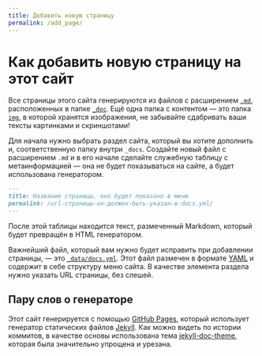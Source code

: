 ```yaml
---
title: Добавить новую страницу
permalink: /add_page/
---
```


# Как добавить новую страницу на этот сайт

Все страницы этого сайта генерируются из файлов с расширением [`.md`](https://ru.wikipedia.org/wiki/Markdown), расположенных в папке [`_doc`](https://github.com/pykili/pykili.github.io/tree/master/_docs).
Ещё одна папка с контентом — это папка [`img`](https://github.com/pykili/pykili.github.io/tree/master/img/), в которой хранятся изображения, не забывайте сдабривать ваши тексты картинками и скриншотами!

Для начала нужно выбрать раздел сайта, который вы хотите дополнить и, соответственную папку внутри `_docs`.
Создайте новый файл с расширением `.md` и в его начале сделайте служебную таблицу с метаинформацией — она не будет показываться на сайте, а будет использована генератором.
```markdown
---
title: Название страницы, оно будет показано в меню
permalink: /url-страницы-он-должен-быть-указан-в-docs.yml/
---
```

После этой таблицы находится текст, размеченный Markdown, который будет превращён в HTML генератором.

Важнейший файл, который вам нужно будет исправить при добавлении страницы, — это [`_data/docs.yml`](https://github.com/pykili/pykili.github.io/blob/master/_data/docs.yml).
Этот файл размечен в формате [YAML](https://ru.wikipedia.org/wiki/YAML) и содержит в себе структуру меню сайта.
В качестве элемента раздела нужно указать URL страницы, без слешей.


## Пару слов о генераторе
Этот сайт генерируется с помощью [GitHub Pages](https://pages.github.com), который использует генератор статических файлов [Jekyll](https://jekyllrb.com).
Как можно видеть по истории коммитов, в качестве основы использована тема [jekyll-doc-theme](https://github.com/aksakalli/jekyll-doc-theme), которая была значительно упрощена и урезана.

